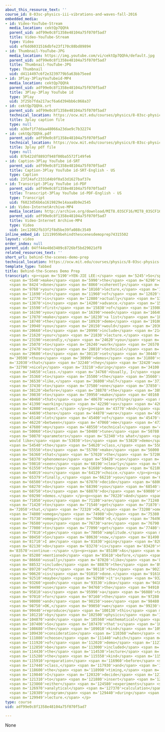 ```yaml
---
about_this_resource_text: ''
course_id: 8-03sc-physics-iii-vibrations-and-waves-fall-2016
embedded_media:
- id: Video-YouTube-Stream
  media_location: cektQp7QQhk
  parent_uid: adf99e0c8f1358e48104a75f070f5ad7
  title: Video-YouTube-Stream
  type: Video
  uid: ef6dd6031516dbfe23f170c88bd89894
- id: Thumbnail-YouTube-JPG
  media_location: https://img.youtube.com/vi/cektQp7QQhk/default.jpg
  parent_uid: adf99e0c8f1358e48104a75f070f5ad7
  title: Thumbnail-YouTube-JPG
  type: Thumbnail
  uid: d4114497c6f2e3239779b5a63bb75eed
- id: 3Play-3PlayYouTubeid-MP4
  media_location: cektQp7QQhk
  parent_uid: adf99e0c8f1358e48104a75f070f5ad7
  title: 3Play-3Play YouTube id
  type: 3Play
  uid: 3f25b7fda217acf6a6d394bb6c068a37
- id: cektQp7QQhk.srt
  parent_uid: adf99e0c8f1358e48104a75f070f5ad7
  technical_location: https://ocw.mit.edu/courses/physics/8-03sc-physics-iii-vibrations-and-waves-fall-2016/instructor-insights/behind-the-scenes-demo-prep/cektQp7QQhk.srt
  title: 3play caption file
  type: null
  uid: a38ef1f7ddaa48066a23dae9c7b32274
- id: cektQp7QQhk.pdf
  parent_uid: adf99e0c8f1358e48104a75f070f5ad7
  technical_location: https://ocw.mit.edu/courses/physics/8-03sc-physics-iii-vibrations-and-waves-fall-2016/instructor-insights/behind-the-scenes-demo-prep/cektQp7QQhk.pdf
  title: 3play pdf file
  type: null
  uid: 87b422df8893f948f00ba5572f149fe6
- id: Caption-3Play YouTube id-SRT
  parent_uid: adf99e0c8f1358e48104a75f070f5ad7
  title: Caption-3Play YouTube id-SRT-English - US
  type: Caption
  uid: 23f24afc2331d4b9f0a53d1627baf37e
- id: Transcript-3Play YouTube id-PDF
  parent_uid: adf99e0c8f1358e48104a75f070f5ad7
  title: Transcript-3Play YouTube id-PDF-English - US
  type: Transcript
  uid: f6023d56b6a1619829e14aaa8b9e2545
- id: Video-InternetArchive-MP4
  media_location: http://archive.org/download/MIT8.03SCF16/MIT8_03SCF16_Educator05_Behind-the-Scenes_Demo_Prep_300k.mp4
  parent_uid: adf99e0c8f1358e48104a75f070f5ad7
  title: Video-Internet Archive-MP4
  type: Video
  uid: 1ec12082fb33f2f8d5be39fa088c3549
inline_embed_id: 12119959behindthescenesdemoprep74315502
layout: video
order_index: null
parent_uid: 04ff44e40d3409c8726bf5bd29021df8
related_resources_text: ''
short_url: behind-the-scenes-demo-prep
technical_location: https://ocw.mit.edu/courses/physics/8-03sc-physics-iii-vibrations-and-waves-fall-2016/instructor-insights/behind-the-scenes-demo-prep
template_type: Tabbed
title: Behind-the-Scenes Demo Prep
transcript: <p><span m='5190'>YEN-JIE LEE:</span> <span m='5245'>So</span> <span m='5390'>to</span>
  <span m='5540'>make</span> <span m='5990'>the</span> <span m='6290'>demo</span>
  <span m='8424'>done</span> <span m='8860'>coherently</span> <span m='9610'>with</span>
  <span m='9760'>your</span> <span m='10160'>lecture,</span> <span m='11630'>a</span>
  <span m='11690'>lot</span> <span m='11960'>of</span> <span m='12020'>preparation</span>
  <span m='12770'>is</span> <span m='12880'>actually</span> <span m='13190'>needed</span>
  <span m='13870'>in</span> <span m='14200'>advance.</span> <span m='15020'>So</span>
  <span m='15590'>first</span> <span m='15830'>of</span> <span m='15980'>all,</span>
  <span m='16190'>you</span> <span m='16390'>need</span> <span m='16640'>to</span>
  <span m='17870'>make</span> <span m='18230'>a list</span> <span m='18580'>of</span>
  <span m='18740'>the</span> <span m='18920'>demo</span> <span m='19100'>which</span>
  <span m='19940'>you</span> <span m='20150'>would</span> <span m='20360'>like</span>
  <span m='20660'>to</span> <span m='20990'>include</span> <span m='21470'>in</span>
  <span m='21620'>your</span> <span m='21830'>lecture.</span> <span m='22850'>And</span>
  <span m='23190'>secondly,</span> <span m='24620'>you</span> <span m='24830'>need</span>
  <span m='25070'>to</span> <span m='26240'>work</span> <span m='26570'>with</span>
  <span m='27470'>our</span> <span m='28010'>technical</span> <span m='28460'>instructors</span>
  <span m='29600'>to</span> <span m='30110'>set</span> <span m='30440'>up</span> <span
  m='30590'>those</span> <span m='30990'>demos</span> <span m='31880'>so</span> <span
  m='32030'>that</span> <span m='32240'>they</span> <span m='32420'>work</span> <span
  m='32790'>nicely</span> <span m='33210'>during</span> <span m='34100'>the</span>
  <span m='34650'>class.</span> <span m='34760'>Usually, I</span> <span m='34940'>come</span>
  <span m='35360'>to</span> <span m='35500'>the</span> <span m='35660'>class,</span>
  <span m='36530'>like,</span> <span m='36800'>half</span> <span m='37110'>hour</span>
  <span m='37430'>to</span> <span m='37580'>one</span> <span m='37850'>hour</span>
  <span m='38120'>before</span> <span m='38870'>the</span> <span m='38960'>lecture</span>
  <span m='39830'>to</span> <span m='39950'>make</span> <span m='40160'>sure</span>
  <span m='40460'>that</span> <span m='40670'>everything</span> <span m='41240'>is</span>
  <span m='41390'>working</span> <span m='42290'>as</span> <span m='42620'>I</span>
  <span m='42800'>expect.</span> </p><p><span m='43770'>And</span> <span m='43930'>also</span>
  <span m='44690'>there</span> <span m='44870'>were</span> <span m='45080'>a</span>
  <span m='45140'>lot</span> <span m='45400'>of</span> <span m='45470'>communication</span>
  <span m='46220'>between</span> <span m='47060'>me</span> <span m='47300'>and</span>
  <span m='47600'>my</span> <span m='48550'>technical</span> <span m='48920'>instructors</span>
  <span m='50060'>to</span> <span m='50480'>tune</span> <span m='50780'>the</span>
  <span m='50870'>parameters</span> <span m='52340'>to what</span> <span m='52490'>we
  would like</span> <span m='53030'>to</span> <span m='53820'>demo</span> <span m='54090'>during</span>
  <span m='54540'>the</span> <span m='54620'>class,</span> <span m='55070'>and</span>
  <span m='55550'>to</span> <span m='55700'>make</span> <span m='56000'>sure</span>
  <span m='56360'>that</span> <span m='57020'>the</span> <span m='57200'>physical</span>
  <span m='58370'>phenomena</span> <span m='59420'>can</span> <span m='59630'>be</span>
  <span m='59810'>seen</span> <span m='60190'>clearly</span> <span m='61160'>from</span>
  <span m='61550'>the</span> <span m='61680'>demo</span> <span m='62180'>of</span>
  <span m='64019'>our</span> <span m='64129'>choice.</span> </p><p><span m='65220'>And</span>
  <span m='65379'>finally,</span> <span m='66210'>you</span> <span m='66290'>need</span>
  <span m='66500'>to</span> <span m='67070'>decide</span> <span m='68000'>when</span>
  <span m='68270'>do</span> <span m='68390'>you</span> <span m='68540'>want</span>
  <span m='68750'>to</span> <span m='68870'>do</span> <span m='69080'>those</span>
  <span m='69290'>demos.</span> </p><p><span m='70220'>And</span> <span m='70410'>what</span>
  <span m='71050'>you</span> <span m='71180'>are</span> <span m='71240'>going</span>
  <span m='71420'>to</span> <span m='71540'>get</span> <span m='71870'>is</span> <span
  m='72050'>that,</span> <span m='72320'>OK,</span> <span m='73200'>omega,</span>
  <span m='74800'>omega</span> <span m='74980'>D</span> <span m='75380'>around</span>
  <span m='75730'>omega</span> <span m='76060'>0,</span> <span m='76490'>then</span>
  <span m='76580'>you</span> <span m='76730'>are</span> <span m='76790'>going</span>
  <span m='77000'>to</span> <span m='77090'>get</span> <span m='77480'>large</span>
  <span m='77810'>type</span> <span m='78050'>amplitude.</span> <span m='78350'>OK?</span>
  <span m='80450'>So</span> <span m='80630'>now,</span> <span m='81490'>what</span>
  <span m='81710'>I am</span> <span m='81830'>going</span> <span m='82010'>to</span>
  <span m='82130'>do</span> <span m='83270'>is</span> <span m='83420'>to</span> <span
  m='83570'>continue--</span> </p><p><span m='85100'>As</span> <span m='85220'>I</span>
  <span m='85280'>mentioned</span> <span m='85610'>before,</span> <span m='86120'>I</span>
  <span m='86660'>usually</span> <span m='87020'>like</span> <span m='87380'>to</span>
  <span m='88532'>include</span> <span m='88870'>the</span> <span m='89060'>demo</span>
  <span m='89720'>after</span> <span m='90110'>the</span> <span m='90230'>calculation</span>
  <span m='90620'>is</span> <span m='91010'>done.</span> <span m='91610'>Sometimes</span>
  <span m='92510'>maybe</span> <span m='92990'>it's</span> <span m='93200'>a</span>
  <span m='93260'>good</span> <span m='93530'>idea</span> <span m='94100'>to</span>
  <span m='94490'>use</span> <span m='94760'>the</span> <span m='94910'>demo</span>
  <span m='95810'>as</span> <span m='95990'>a</span> <span m='96080'>teaser</span>
  <span m='97010'>for</span> <span m='97160'>the</span> <span m='97280'>calculation</span>
  <span m='98000'>and</span> <span m='98150'>see</span> <span m='98480'>that,</span>
  <span m='98750'>OK,</span> <span m='99050'>we</span> <span m='99230'>can</span>
  <span m='99440'>reproduce</span> <span m='100130'>this</span> <span m='100310'>result</span>
  <span m='101210'>by</span> <span m='102500'>physics</span> <span m='103720'>intuition</span>
  <span m='104870'>and</span> <span m='105560'>mathematical</span> <span m='106190'>calculation.</span>
  <span m='107400'>So</span> <span m='107470'>that's</span> <span m='107740'>actually</span>
  <span m='108680'>the</span> <span m='109010'>kind</span> <span m='109340'>of</span>
  <span m='109430'>consideration</span> <span m='110360'>when</span> <span m='110590'>I</span>
  <span m='111080'>choose</span> <span m='111440'>which</span> <span m='111680'>kind</span>
  <span m='111920'>of</span> <span m='112020'>demo</span> <span m='112730'>to</span>
  <span m='112850'>be</span> <span m='113000'>included</span> <span m='113630'>in</span>
  <span m='114430'>the</span> <span m='114530'>lecture</span> <span m='115130'>and</span>
  <span m='115280'>the</span> <span m='115550'>kind</span> <span m='115820'>of</span>
  <span m='115910'>preparation</span> <span m='116960'>before</span> <span m='117320'>the</span>
  <span m='117440'>class,</span> <span m='117930'>and</span> <span m='118050'>finally,</span>
  <span m='118600'>the</span> <span m='118990'>timing,</span> <span m='119600'>which</span>
  <span m='119840'>I</span> <span m='120320'>decide</span> <span m='121070'>where</span>
  <span m='121310'>to</span> <span m='121880'>insert</span> <span m='122690'>those</span>
  <span m='123860'>either</span> <span m='124580'>experiments</span> <span m='125420'>or</span>
  <span m='126970'>analytical</span> <span m='127370'>calculation</span> <span m='128030'>using</span>
  <span m='128389'>program</span> <span m='129440'>during</span> <span m='129800'>my</span>
  <span m='129949'>lecture.</span> </p>
type: course
uid: adf99e0c8f1358e48104a75f070f5ad7

---
```

None